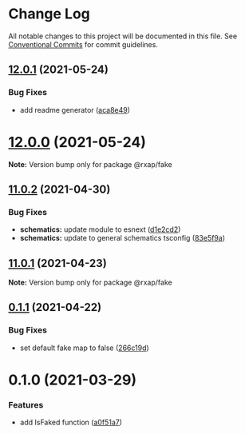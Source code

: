 # Change Log

All notable changes to this project will be documented in this file.
See [Conventional Commits](https://conventionalcommits.org) for commit guidelines.

## [12.0.1](https://gitlab.com/rxap/packages/compare/@rxap/fake@12.0.0...@rxap/fake@12.0.1) (2021-05-24)


### Bug Fixes

* add readme generator ([aca8e49](https://gitlab.com/rxap/packages/commit/aca8e495f06d81edf14e56fdd1e6a3c2d7de4c50))





# [12.0.0](https://gitlab.com/rxap/packages/compare/@rxap/fake@11.0.2...@rxap/fake@12.0.0) (2021-05-24)

**Note:** Version bump only for package @rxap/fake





## [11.0.2](https://gitlab.com/rxap/packages/compare/@rxap/fake@11.0.1...@rxap/fake@11.0.2) (2021-04-30)


### Bug Fixes

* **schematics:** update module to esnext ([d1e2cd2](https://gitlab.com/rxap/packages/commit/d1e2cd252f3866471935131187b3acaefe2cca82))
* **schematics:** update to general schematics tsconfig ([83e5f9a](https://gitlab.com/rxap/packages/commit/83e5f9a0cf1810686a503425d87a5e4ae30b8c84))





## [11.0.1](https://gitlab.com/rxap/packages/compare/@rxap/fake@0.1.1...@rxap/fake@11.0.1) (2021-04-23)

**Note:** Version bump only for package @rxap/fake





## [0.1.1](https://gitlab.com/rxap/packages/compare/@rxap/fake@0.1.0...@rxap/fake@0.1.1) (2021-04-22)


### Bug Fixes

* set default fake map to false ([266c19d](https://gitlab.com/rxap/packages/commit/266c19dd4a6331344224bd9b577160a8ea0dab62))





# 0.1.0 (2021-03-29)


### Features

* add IsFaked function ([a0f51a7](https://gitlab.com/rxap/packages/commit/a0f51a72ca264148ae4ef4e9af9730927a368bf4))
